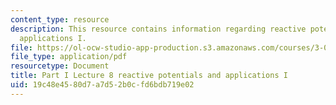 ```yaml
---
content_type: resource
description: This resource contains information regarding reactive potentials and
  applications I.
file: https://ol-ocw-studio-app-production.s3.amazonaws.com/courses/3-021j-introduction-to-modeling-and-simulation-spring-2012/19c48e4580d7a7d52b0cfd6bdb719e02_MIT3_021JS12_P1_L8.pdf
file_type: application/pdf
resourcetype: Document
title: Part I Lecture 8 reactive potentials and applications I
uid: 19c48e45-80d7-a7d5-2b0c-fd6bdb719e02
---
```

